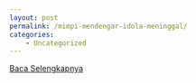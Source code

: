 ```yaml
---
layout: post
permalink: /mimpi-mendengar-idola-meninggal/
categories:
    - Uncategorized
---
```


[Baca Selengkapnya](/08)